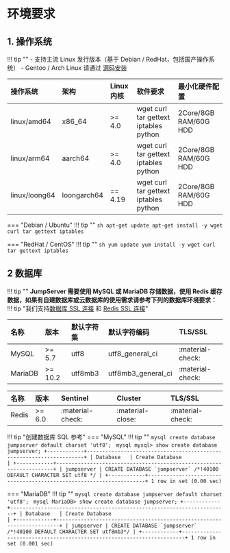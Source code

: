 # 环境要求

## 1. 操作系统

!!! tip ""
    - 支持主流 Linux 发行版本（基于 Debian / RedHat，包括国产操作系统）
    - Gentoo / Arch Linux 请通过 [源码安装](../source_install/requirements.md)

| 操作系统   | 架构 | Linux 内核  | 软件要求       | 最小化硬件配置     |
| :------------ | :----------- | :------------ | :------------------------------------ | :-------------------- |
| linux/amd64   | x86_64       | >= 4.0    | wget curl tar gettext iptables python | 2Core/8GB RAM/60G HDD |
| linux/arm64   | aarch64      | >= 4.0    | wget curl tar gettext iptables python | 2Core/8GB RAM/60G HDD |
| linux/loong64 | loongarch64  | == 4.19   | wget curl tar gettext iptables python | 2Core/8GB RAM/60G HDD |


=== "Debian / Ubuntu"
    !!! tip ""
        ```sh
        apt-get update
        apt-get install -y wget curl tar gettext iptables
        ```

=== "RedHat / CentOS"
    !!! tip ""
        ```sh
        yum update
        yum install -y wget curl tar gettext iptables
        ```
## 2 数据库
!!! tip ""
    **JumpServer 需要使用 MySQL 或 MariaDB 存储数据，使用 Redis 缓存数据，如果有自建数据库或云数据库的使用需求请参考下列的数据库环境要求：**
!!! tip "我们支持[数据库 SSL 连接](../security_setup/mysql_ssl.md) 和 [Redis SSL 连接](../security_setup/redis_ssl.md)"


| 名称    | 版本 | 默认字符集  | 默认字符编码  | TLS/SSL          |
| :------ | :------ | :--------------- | :----------------- | :--------------- |
| MySQL   | >= 5.7  | utf8             | utf8_general_ci    | :material-check: |
| MariaDB | >= 10.2 | utf8mb3          | utf8mb3_general_ci | :material-check: |

| 名称    | 版本 | Sentinel         | Cluster            | TLS/SSL          |
| :------ | :------ | :--------------- | :----------------- | :--------------- |
| Redis   | >= 6.0  | :material-check: | :material-close:   | :material-check: |


!!! tip "创建数据库 SQL 参考"
=== "MySQL"
    !!! tip ""
        ```mysql
        create database jumpserver default charset 'utf8';
        ```
        ```mysql
        mysql> show create database jumpserver;
        +------------+---------------------------------------------------------------------+
        | Database   | Create Database                                                     |
        +------------+---------------------------------------------------------------------+
        | jumpserver | CREATE DATABASE `jumpserver` /*!40100 DEFAULT CHARACTER SET utf8 */ |
        +------------+---------------------------------------------------------------------+
        1 row in set (0.00 sec)
        ```

=== "MariaDB"
    !!! tip ""
        ```mysql
        create database jumpserver default charset 'utf8';
        ```
        ```mysql
        MariaDB> show create database jumpserver;
        +------------+-----------------------------------------------------------------------+
        | Database   | Create Database                                                       |
        +------------+-----------------------------------------------------------------------+
        | jumpserver | CREATE DATABASE `jumpserver` /*!40100 DEFAULT CHARACTER SET utf8mb3*/ |
        +------------+-----------------------------------------------------------------------+
        1 row in set (0.001 sec)
        ```
